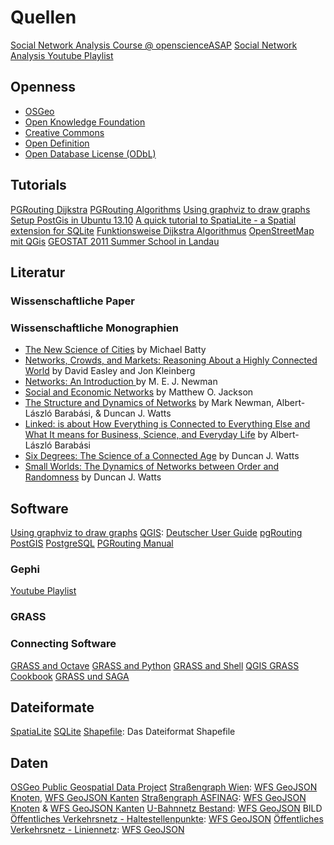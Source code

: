 # Quellen

[Social Network Analysis Course @ openscienceASAP](http://openscienceasap.org/education/courses/social-network-analysis/)
[Social Network Analysis Youtube Playlist](https://www.youtube.com/playlist?list=PLhk-E9DWN_pOWHq2SnEFCn9lzHMBi1meF&feature=mh_lolz)

## Openness
- [OSGeo](http://www.osgeo.org/)
- [Open Knowledge Foundation](http://okfn.org/)
- [Creative Commons](https://creativecommons.org/)
- [Open Definition](http://opendefinition.org/)
- [Open Database License (ODbL)](http://opendatacommons.org/licenses/odbl/)

## Tutorials
[PGRouting Dijkstra](http://pgrouting.org/docs/1.x/dijkstra.html)
[PGRouting Algorithms](http://workshop.pgrouting.org/chapters/shortest_path.html)
[Using graphviz to draw graphs](http://avedo.net/338/using-graphviz-to-draw-graphs/)
[Setup PostGis in Ubuntu 13.10](http://trac.osgeo.org/postgis/wiki/UsersWikiPostGIS21UbuntuPGSQL93Apt)
[A quick tutorial to SpatiaLite - a Spatial extension for SQLite](http://www.gaia-gis.it/gaia-sins/spatialite-tutorial-2.3.1.html)
[Funktionsweise Dijkstra Algorithmus](https://www.youtube.com/watch?v=Q5ebFH8Yho4)
[OpenStreetMap mit QGis](http://www.qgis.org/en/docs/user_manual/osm/openstreetmap.html)
[GEOSTAT 2011 Summer School in Landau ](http://www.uni-koblenz-landau.de/landau/fb7/umweltwissenschaften/landscape-ecology/Teaching/geostat)

## Literatur

### Wissenschaftliche Paper

### Wissenschaftliche Monographien
- [The New Science of Cities](https://mitpress.mit.edu/books/new-science-cities) by Michael Batty
- [Networks, Crowds, and Markets:  Reasoning About a Highly Connected World](http://www.cs.cornell.edu/home/kleinber/networks-book/) by David Easley and Jon Kleinberg
- [Networks: An Introduction ](http://www-personal.umich.edu/~mejn/networks-an-introduction/) by M. E. J. Newman
- [Social and Economic Networks](http://press.princeton.edu/titles/8767.html) by Matthew O. Jackson
- [The Structure and Dynamics of Networks](http://press.princeton.edu/titles/8114.html) by Mark Newman, Albert-László Barabási, & Duncan J. Watts
- [Linked: is about How Everything is Connected to Everything Else and What It means for Business, Science, and Everyday Life](http://barabasilab.com/LinkedBook/) by Albert-László Barabási
- [Six Degrees: The Science of a Connected Age](https://en.wikipedia.org/wiki/Six_Degrees:_The_Science_of_a_Connected_Age) by Duncan J. Watts
- [Small Worlds: The Dynamics of Networks between Order and Randomness](http://press.princeton.edu/titles/6768.html) by Duncan J. Watts

## Software
[Using graphviz to draw graphs](http://avedo.net/338/using-graphviz-to-draw-graphs/)
[QGIS](http://qgis.org): [Deutscher User Guide](http://docs.qgis.org/2.0/pdf/QGIS-2.0-UserGuide-de.pdf)
[pgRouting](http://pgrouting.org/)
[PostGIS](http://postgis.org/)
[PostgreSQL](http://www.postgresql.org/)
[PGRouting Manual](http://docs.pgrouting.org/2.0/en/pgRoutingDocumentation.pdf)

### Gephi
[Youtube Playlist](https://www.youtube.com/playlist?list=PLedvCUusOD_npdPtovJpErTXx0ifkgIeQ)

### GRASS


### Connecting Software
[GRASS and Octave](http://grasswiki.osgeo.org/wiki/GRASS_and_Octave)
[GRASS and Python](http://grasswiki.osgeo.org/wiki/GRASS_and_Python)
[GRASS and Shell](http://grasswiki.osgeo.org/wiki/GRASS_and_Shell)
[QGIS GRASS Cookbook](http://grasswiki.osgeo.org/wiki/QGIS_GRASS_Cookbook)
[GRASS und SAGA]()



## Dateiformate
[SpatiaLite](https://www.gaia-gis.it/fossil/libspatialite/index)
[SQLite](https://www.sqlite.org/)
[Shapefile](http://www.esri.com/library/whitepapers/pdfs/shapefile.pdf): Das Dateiformat Shapefile

## Daten
[OSGeo Public Geospatial Data Project](http://wiki.osgeo.org/wiki/Public_Geospatial_Data_Project)
[Straßengraph Wien](https://open.wien.at/site/datensatz/?id=1039ed7e-97fb-435f-b6cc-f6a105ba5e09): [WFS GeoJSON Knoten](http://data.wien.gv.at/daten/geoserver/ows?service=WFS&request=GetFeature&version=1.1.0&typeName=ogdwien:STRASSENKNOTENOGD&srsName=EPSG:4326&outputFormat=json), [WFS GeoJSON Kanten](http://data.wien.gv.at/daten/geoserver/ows?service=WFS&request=GetFeature&version=1.1.0&typeName=ogdwien:STRASSENGRAPHOGD&srsName=EPSG:4326&outputFormat=json)
[Straßengraph ASFINAG](https://open.wien.at/site/datensatz/?id=db389f75-56c3-4d61-9bb7-1f1c675edeaf): [WFS GeoJSON Knoten](http://data.wien.gv.at/daten/geoserver/ows?service=WFS&request=GetFeature&version=1.1.0&typeName=ogdwien:ASFINAGKNOTENOGD&srsName=EPSG:4326&outputFormat=json) & [WFS GeoJSON Kanten](http://data.wien.gv.at/daten/geoserver/ows?service=WFS&request=GetFeature&version=1.1.0&typeName=ogdwien:ASFINAGSTRASSEOGD&srsName=EPSG:4326&outputFormat=json)
[U-Bahnnetz Bestand](https://open.wien.at/site/datensatz/?id=2d0e9a21-fa5f-441d-948a-fe97a453a827): [WFS GeoJSON](http://data.wien.gv.at/daten/geoserver/ows?service=WFS&request=GetFeature&version=1.1.0&typeName=ogdwien:UBAHNOGD,ogdwien:UBAHNHALTOGD&srsName=EPSG:4326&outputFormat=json)
BILD
[Öffentliches Verkehrsnetz - Haltestellenpunkte](https://open.wien.at/site/datensatz/?id=f1f6f15d-2faa-4b62-b78b-80599dd1c66e): [WFS GeoJSON](http://data.wien.gv.at/daten/geoserver/ows?service=WFS&request=GetFeature&version=1.1.0&srsName=EPSG:4326&outputFormat=json&typeName=ogdwien:OEFFHALTESTOGD)
[Öffentliches Verkehrsnetz - Liniennetz](https://open.wien.at/site/datensatz/?id=36a8b9e9-909e-4605-a7ba-686ee3e1b8bf): [WFS GeoJSON](http://data.wien.gv.at/daten/wfs?service=WFS&request=GetFeature&version=1.1.0&typeName=ogdwien:OEFFLINIENOGD&srsName=EPSG:4326&outputFormat=json)

